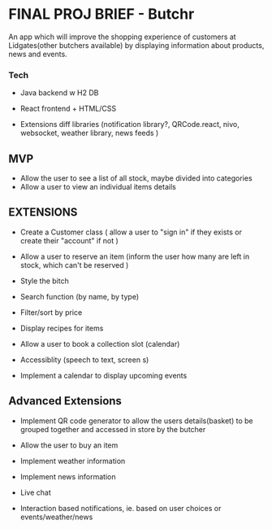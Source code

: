 # FINAL PROJ BRIEF - Butchr
An app which will improve the shopping experience of customers at Lidgates(other butchers available) by displaying information about products, news and events. 

### Tech 
- Java backend w H2 DB 
- React frontend + HTML/CSS

- Extensions diff libraries (notification library?, QRCode.react, nivo, websocket, weather library, news feeds )

## MVP
- Allow the user to see a list of all stock,  maybe divided into categories 
- Allow a user to view an individual items details


## EXTENSIONS
- Create a Customer class ( allow a user to "sign in" if they exists or create their "account" if not )
- Allow a user to reserve an item (inform the user how many are left in stock, which can't be reserved )
- Style the bitch 

- Search function (by name, by type)
- Filter/sort by price 
- Display recipes for items

- Allow a user to book a collection slot (calendar)
- Accessiblity (speech to text, screen s)

- Implement a calendar to display upcoming events 
## Advanced Extensions
- Implement QR code generator to allow the users details(basket) to be grouped together and accessed in store by the butcher
- Allow the user to buy an item

- Implement weather information 
- Implement news information

- Live chat
- Interaction based notifications, ie. based on user choices or events/weather/news


